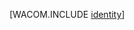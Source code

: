 <properties linkid="dev-net-fundamentals-identity" urlDisplayName="Identity" pageTitle="Windows Azure Identity" metaKeywords="Azure identity, Azure Active Directory, Azure AD, cloud identity ad, cloud active directory" description="Learn about using Active Directory in Windows Azure." metaCanonical="" services="active-directory" documentationCenter=".NET" title="" authors="" solutions="" manager="" editor="" />







[WACOM.INCLUDE [identity](../includes/identity.md)]
